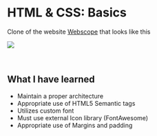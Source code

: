 # HTML & CSS: Basics

Clone of the website [Webscope](https://themewagon.com/themes/project-app-showasing-onepage-bootstrap-template-free-nova/) that looks like this

![](./assets/demo.png)

&nbsp;

## What I have learned

- Maintain a proper architecture
- Appropriate use of HTML5 Semantic tags
- Utilizes custom font
- Must use external Icon library (FontAwesome)
- Appropriate use of Margins and padding
